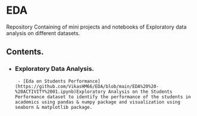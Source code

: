 # EDA
Repository Containing of mini projects and notebooks of Exploratory data analysis on different datasets.
## Contents.
- ### Exploratory Data Analysis.
       - [Eda on Students Performance](https://github.com/VikasHM66/EDA/blob/main/EDA%20%20-%20ACTIVITY%2001.ipynb)Exploratory Analysis on the Students Performance dataset to identify the performance of the students in academics using pandas & numpy package and visualization using seaborn & matplotlib package.


